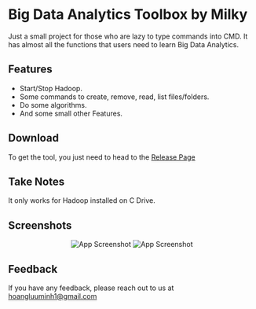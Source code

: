 
# Big Data Analytics Toolbox by Milky

Just a small project for those who are lazy to type commands into CMD. It has almost all the functions that users need to learn Big Data Analytics.


## Features

- Start/Stop Hadoop.
- Some commands to create, remove, read, list files/folders.
- Do some algorithms.
- And some small other Features.


## Download

To get the tool, you just need to head to the [Release Page](https://github.com/BeSuaIT/Big-Data-Analytics-Toolbox-by-Milky/releases)
    
## Take Notes

It only works for Hadoop installed on C Drive.



## Screenshots

<div align="center">

![App Screenshot](https://i.imgur.com/VawJJ41.png)
![App Screenshot](https://i.imgur.com/fiMfDsv.png)

</div>


## Feedback

If you have any feedback, please reach out to us at hoangluuminh1@gmail.com

